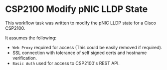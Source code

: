 # CSP2100 Modify pNIC LLDP State

This workflow task was written to modify the pNIC LLDP state for a Cisco CSP2100.

It assumes the following:

* ```Web Proxy``` required for access (This could be easily removed if required).
* SSL connection with tolerance of self signed certs and hostname verification.
* ```Basic Auth``` used for access to CSP2100's REST API.
